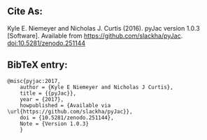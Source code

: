 ## Cite As:

Kyle E. Niemeyer and Nicholas J. Curtis (2016). pyJac version 1.0.3 [Software].
Available from https://github.com/slackha/pyJac.
[doi:10.5281/zenodo.251144](http://dx.doi.org/10.5281/zenodo.251144)

## BibTeX entry:

    @misc{pyjac:2017,
        author = {Kyle E Niemeyer and Nicholas J Curtis},
        title = {{pyJac}},
        year = {2017},
        howpublished = {Available via \url{https://github.com/slackha/pyJac}},
        doi = {10.5281/zenodo.251144},
        Note = {Version 1.0.3}
        }
